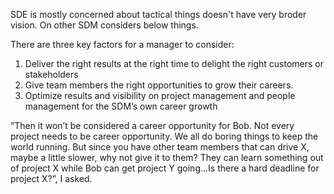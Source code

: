 
SDE is mostly concerned about tactical things doesn't have very broder vision. On other SDM considers below things.

There are three key factors for a manager to consider:  
1. Deliver the right results at the right time to delight the right customers or stakeholders  
2. Give team members the right opportunities to grow their careers.
3. Optimize results and visibility on project management and people management for the SDM’s own career growth

“Then it won’t be considered a career opportunity for Bob. Not every project needs to be career opportunity. We all do boring things to keep the world running. But since you have other team members that can drive X, maybe a little slower, why not give it to them? They can learn something out of project X while Bob can get project Y going…Is there a hard deadline for project X?”, I asked.